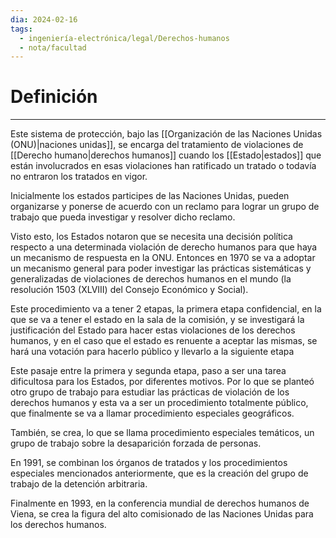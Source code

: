 ```yaml
---
dia: 2024-02-16
tags:
  - ingeniería-electrónica/legal/Derechos-humanos
  - nota/facultad
---
```

# Definición
---
Este sistema de protección, bajo las [[Organización de las Naciones Unidas (ONU)|naciones unidas]], se encarga del tratamiento de violaciones de [[Derecho humano|derechos humanos]] cuando los [[Estado|estados]] que están involucrados en esas violaciones han ratificado un tratado o todavía no entraron los tratados en vigor.

Inicialmente los estados participes de las Naciones Unidas, pueden organizarse y ponerse de acuerdo con un reclamo para lograr un grupo de trabajo que pueda investigar y resolver dicho reclamo. 

Visto esto, los Estados notaron que se necesita una decisión política respecto a una determinada violación de derecho humanos para que haya un mecanismo de respuesta en la ONU. Entonces en 1970 se va a adoptar un mecanismo general para poder investigar las prácticas sistemáticas y generalizadas de violaciones de derechos humanos en el mundo (la resolución 1503 (XLVIII) del Consejo Económico y Social).

Este procedimiento va a tener 2 etapas, la primera etapa confidencial, en la que se va a tener el estado en la sala de la comisión, y se investigará la justificación del Estado para hacer estas violaciones de los derechos humanos, y en el caso que el estado es renuente a aceptar las mismas, se hará una votación para hacerlo público y llevarlo a la siguiente etapa

Este pasaje entre la primera y segunda etapa, paso a ser una tarea dificultosa para los Estados, por diferentes motivos. Por lo que se planteó otro grupo de trabajo para estudiar las prácticas de violación de los derechos humanos y esta va a ser un procedimiento totalmente público, que finalmente se va a llamar procedimiento especiales geográficos.

También, se crea, lo que se llama procedimiento especiales temáticos, un grupo de trabajo sobre la desaparición forzada de personas.

En 1991, se combinan los órganos de tratados y los procedimientos especiales mencionados anteriormente, que es la creación del grupo de trabajo de la detención arbitraria.

Finalmente en 1993, en la conferencia mundial de derechos humanos de Viena, se crea la figura del alto comisionado de las Naciones Unidas para los derechos humanos.




